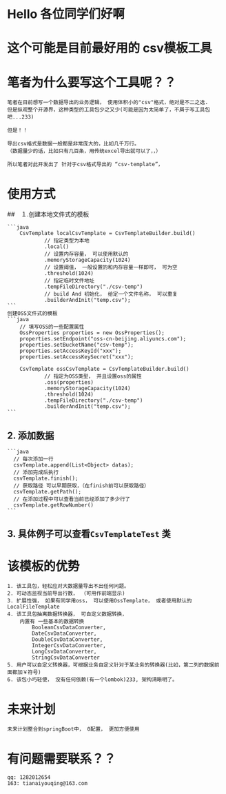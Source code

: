 # Hello 各位同学们好啊
# 这个可能是目前最好用的 csv模板工具

# 笔者为什么要写这个工具呢？？
    笔者在目前想写一个数据导出的业务逻辑， 使用体积小的"csv"格式，绝对是不二之选.
    但是纵观整个开源界，这种类型的工具包少之又少(可能是因为太简单了，不屑于写工具包吧...233)
    
    但是！！
    
    导出csv格式是数据一般都是非常庞大的，比如几千万行。
    （数据量少的话，比如只有几百条，用传统excel导出就可以了，，）
    
    所以笔者对此开发出了 针对于csv格式导出的 “csv-template”，
# 使用方式

 ##　１.创建本地文件式的模板

    ```java
        CsvTemplate localCsvTemplate = CsvTemplateBuilder.build()
                // 指定类型为本地
                .local()
                // 设置内存容量， 可以使用默认的
                .memoryStorageCapacity(1024)
                // 设置阈值， 一般设置的和内存容量一样即可， 可为空
                .threshold(1024)
                // 指定临时文件地址
                .tempFileDirectory("./csv-temp")
                // build And 初始化， 给定一个文件名称， 可以重复
                .builderAndInit("temp.csv");
    ```
    创建OSS文件式的模板 
    ```java
        // 填写OSS的一些配置属性
        OssProperties properties = new OssProperties();
        properties.setEndpoint("oss-cn-beijing.aliyuncs.com");
        properties.setBucketName("csv-temp");
        properties.setAccessKeyId("xxx");
        properties.setAccessKeySecret("xxx");
        
        CsvTemplate ossCsvTemplate = CsvTemplateBuilder.build()
                // 指定为OSS类型， 并且设置oss的属性
                .oss(properties)
                .memoryStorageCapacity(1024)
                .threshold(1024)
                .tempFileDirectory("./csv-temp")
                .builderAndInit("temp.csv");
    ```
 ## 2. 添加数据
    ```java
      // 每次添加一行
      csvTemplate.append(List<Object> datas); 
      // 添加完成后执行
      csvTemplate.finish();
      // 获取路径 可以早期获取，（在finish前可以获取路径）
      csvTemplate.getPath();
      // 在添加过程中可以查看当前已经添加了多少行了
      csvTemplate.getRowNumber()
    ```
 ## 3. 具体例子可以查看`CsvTemplateTest` 类
# 该模板的优势
 
    1. 该工具包，轻松应对大数据量导出不出任何问题。
    2. 可动态监视当前导出行数， （可用作前端显示)
    3. 扩展性强， 如果有同学用oss， 可以使用OssTemplate， 或者使用默认的LocalFileTemplate
    4. 该工具包抽离数据转换器， 可自定义数据转换， 
        内置有 一些基本的数据转换
            BooleanCsvDataConverter,
            DateCsvDataConverter,
            DoubleCsvDataConverter,
            IntegerCsvDataConverter,
            LongCsvDataConverter,
            StringCsvDataConverter
    5. 用户可以自定义转换器，可根据业务自定义针对于某业务的转换器(比如，第二列的数据前面都加￥符号)
    6. 该包小巧轻便， 没有任何依赖(有一个lombok)233, 架构清晰明了。
# 未来计划
    未来计划整合到springBoot中， 0配置， 更加方便使用

# 有问题需要联系？？
    qq: 1282012654
    163: tianaiyouqing@163.com
    
       